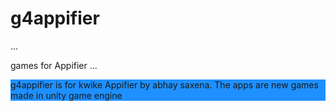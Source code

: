 # g4appifier
...

games for Appifier
...

<div style="background-color: dodgerblue;">g4appifier is for kwike Appifier by abhay saxena. The apps are new games made in unity game engine</div>
